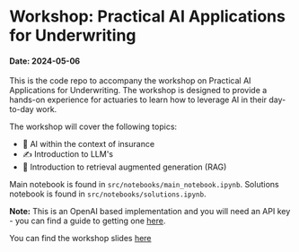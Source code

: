 # Workshop: Practical AI Applications for Underwriting
#### Date: 2024-05-06

This is the code repo to accompany the workshop on Practical AI Applications for Underwriting. The workshop is designed to provide a hands-on experience for actuaries to learn how to leverage AI in their day-to-day work. 

The workshop will cover the following topics:
- 🤖 AI within the context of insurance 
- ✍️ Introduction to LLM's
- 🔎 Introduction to retrieval augmented generation (RAG)

Main notebook is found in `src/notebooks/main_notebook.ipynb`. 
Solutions notebook is found in `src/notebooks/solutions.ipynb`. 

**Note:** This is an OpenAI based implementation and you will need an API key - you can find a guide to getting one [here](https://platform.openai.com/docs/quickstart).

You can find the workshop slides [here](https://1drv.ms/p/c/4bff9d310d468c21/Eb58pXFHEApCuE7tXD2aMEsBJ6IhXSwOXKOJoH91PzfEcQ)

